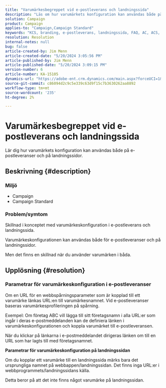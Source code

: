 ```yaml
---
title: "Varumärkesbegreppet vid e-postleverans och landningssida"
description: "Läs om hur varumärkets konfiguration kan användas både på e-postleveranser och på landningssidor."
solution: Campaign
product: Campaign
applies-to: "Campaign,Campaign Standard"
keywords: "KCS, branding, e-postleverans, landningssida, FAQ, AC, ACS, Adobe Campaign Standard, Adobe Campaign"
resolution: Resolution
internal-notes: null
bug: false
article-created-by: Jim Menn
article-created-date: "5/20/2024 3:05:56 PM"
article-published-by: Jim Menn
article-published-date: "5/20/2024 3:09:15 PM"
version-number: 6
article-number: KA-15105
dynamics-url: "https://adobe-ent.crm.dynamics.com/main.aspx?forceUCI=1&pagetype=entityrecord&etn=knowledgearticle&id=aa8a3b70-ba16-ef11-9f8a-6045bd006268"
source-git-commit: c86094d2c9c5e339c63d9f15c7b3630262aa8892
workflow-type: tm+mt
source-wordcount: '235'
ht-degree: 2%

---
```


# Varumärkesbegreppet vid e-postleverans och landningssida


Lär dig hur varumärkets konfiguration kan användas både på e-postleveranser och på landningssidor.

## Beskrivning {#description}


### <b>Miljö</b>

- Campaign
- Campaign Standard




### <b>Problem/symtom</b>

Skillnad i konceptet med varumärkeskonfiguration i e-postleverans och landningssida.

Varumärkeskonfigurationen kan användas både för e-postleveranser och på landningssidor.

Men det finns en skillnad när du använder varumärken i båda.






## Upplösning {#resolution}


### <b>Parametrar för varumärkeskonfiguration i e-postleveranser</b>



Om en URL för en webbspårningsparameter som är kopplad till ett varumärke länkas URL:en till varumärkesnamnet. Vid e-postleveranser baseras varumärkesprofileringen på spårning.

Exempel: Om företag ABC vill lägga till sitt företagsnamn i alla URL:er som ingår i deras e-postmeddelanden kan de definiera länken i varumärkeskonfigurationen och koppla varumärket till e-postleveransen.

När du klickar på länkarna i e-postmeddelandet dirigeras länken om till en URL som har lagts till med företagsnamnet.




<b>Parametrar för varumärkeskonfiguration på landningssidan</b>


Om du kopplar ett varumärke till en landningssida märks bara det ursprungliga namnet på webbappen/landningssidan. Det finns inga URL:er i webbprogrammets/landningssidans källa.

Detta beror på att det inte finns något varumärke på landningssidan.
